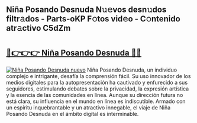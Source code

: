 ## Niña Posando Desnuda N𝚞𝚎vos desn𝚞dos filtr𝚊dos - Parts-oKP F𝚘tos vid𝚎o - C𝚘ntenido atr𝚊ctivo C5dZm

# <h2><a href="http://mb480t.tromn.icu/?c=Ni%c3%b1a+Posando+Desnuda">🔗👉👉👉 Niña Posando Desnuda 🔗🔗</a></h2>

[![Niña Posando Desnuda nuevo](https://i.imgur.com/pEAQMta.gif)](http://mb480t.tromn.icu/?c=Ni%c3%b1a+Posando+Desnuda)
Niña Posando Desnuda, un individuo complejo e intrigante, desafía la comprensión fácil. Su uso innovador de los medios digitales para la autopresentación ha cautivado y enfurecido a sus seguidores, estimulando debates sobre la privacidad, la expresión artística y la esencia de las comunidades en línea. Aunque su dirección futura no está clara, su influencia en el mundo en línea es indiscutible. Armado con un espíritu inquebrantable y un atractivo innegable, el viaje de Niña Posando Desnuda en el ámbito digital es interminable.
